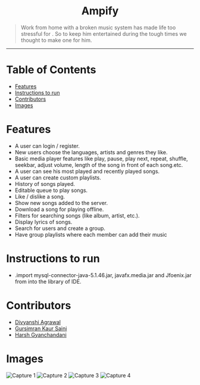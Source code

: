 <h1 align="center">Ampify</h1>

> Work from home with a broken music system has made life too stressful for .
>So to keep him entertained during the tough times we thought to make one for him.
<hr>

# Table of Contents
* [ Features ](#features)
* [Instructions to run](#installation)
* [Contributors](#contributors)
* [Images](#images)

# <a name="features"></a>Features
* A user can login / register.
* New users choose the languages, artists and genres they like.
* Basic media player features like play, pause, play next, repeat, shuffle, seekbar,
adjust volume, length of the song in front of each song.etc.
* A user can see his most played and recently played songs.
* A user can create custom playlists.
* History of songs played.
* Editable queue to play songs.
* Like / dislike a song.
* Show new songs added to the server.
* Download a song for playing offline.
* Filters for searching songs (like album, artist, etc.).
* Display lyrics of songs.
* Search for users and create a group.
* Have group playlists where each member can add their music

# <a name="installation"></a>Instructions to run
* .import mysql-connector-java-5.1.46.jar, javafx.media.jar and Jfoenix.jar from into the library of IDE.


# <a name="contributors"></a>Contributors
* [Divyanshi Agrawal](https://github.com/Divyanshi070700)
* [Gursimran Kaur Saini](https://github.com/gursimran18)
* [Harsh Gyanchandani](https://github.com/harshh3010)

# <a name="images"></a>Images
![Capture 1](https://user-images.githubusercontent.com/59930751/97788866-1394a680-1be2-11eb-926e-6bca18cd7d5f.PNG)
![Capture 2](https://user-images.githubusercontent.com/59930751/97788907-6bcba880-1be2-11eb-991a-3a51bc35c77a.PNG)
![Capture 3](https://user-images.githubusercontent.com/59930751/97788930-93227580-1be2-11eb-87a9-49a6bf9aed41.PNG)
![Capture 4](https://user-images.githubusercontent.com/59930751/97788937-a6cddc00-1be2-11eb-822a-97e0048f8c0d.PNG)
